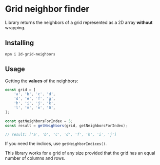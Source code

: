 # Grid neighbor finder

Library returns the neighbors of a grid represented as a 2D array **without** wrapping.

## Installing
```
npm i 2d-grid-neighbors
```

## Usage

Getting the **values** of the neighbors:
```typescript
const grid = [
    'a', 'b', 'c', 'd',
    'd', 'e', 'f', 'g',
    'h', 'i', 'j', 'k',
    'l', 'm', 'n', '0',
];

const getNeighborsForIndex = 5;
const result = getNeighbors(grid, getNeighborsForIndex);

// result: ['a', 'b', 'c', 'd', 'f', 'h', 'i', 'j']
```

If you need the indices, use ``getNeighborIndices()``.

This library works for a grid of any size provided that the grid has an equal number of columns and rows.
